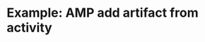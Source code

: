 <!--
    DO NOT MANUALLY EDIT THIS FILE
    THIS FILE IS AUTOMATICALLY GENERATED WITH resilient-sdk codegen
    Generated with resilient-sdk v52.0.0.0.927
-->

# Example: AMP add artifact from activity

